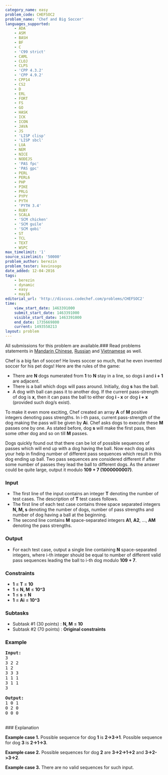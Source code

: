 ```yaml
---
category_name: easy
problem_code: CHEFSOC2
problem_name: 'Chef and Big Soccer'
languages_supported:
    - ADA
    - ASM
    - BASH
    - BF
    - C
    - 'C99 strict'
    - CAML
    - CLOJ
    - CLPS
    - 'CPP 4.3.2'
    - 'CPP 4.9.2'
    - CPP14
    - CS2
    - D
    - ERL
    - FORT
    - FS
    - GO
    - HASK
    - ICK
    - ICON
    - JAVA
    - JS
    - 'LISP clisp'
    - 'LISP sbcl'
    - LUA
    - NEM
    - NICE
    - NODEJS
    - 'PAS fpc'
    - 'PAS gpc'
    - PERL
    - PERL6
    - PHP
    - PIKE
    - PRLG
    - PYPY
    - PYTH
    - 'PYTH 3.4'
    - RUBY
    - SCALA
    - 'SCM chicken'
    - 'SCM guile'
    - 'SCM qobi'
    - ST
    - TCL
    - TEXT
    - WSPC
max_timelimit: '1'
source_sizelimit: '50000'
problem_author: berezin
problem_tester: kevinsogo
date_added: 12-04-2016
tags:
    - berezin
    - dynamic
    - easy
    - may16
editorial_url: 'http://discuss.codechef.com/problems/CHEFSOC2'
time:
    view_start_date: 1463391000
    submit_start_date: 1463391000
    visible_start_date: 1463391000
    end_date: 1735669800
    current: 1493558213
layout: problem
---
```

All submissions for this problem are available.###  Read problems statements in [Mandarin Chinese](http://www.codechef.com/download/translated/MAY16/mandarin/CHEFSOC2.pdf), [Russian](http://www.codechef.com/download/translated/MAY16/russian/CHEFSOC2.pdf) and [Vietnamese](http://www.codechef.com/download/translated/MAY16/vietnamese/CHEFSOC2.pdf) as well.

Chef is a big fan of soccer! He loves soccer so much, that he even invented soccer for his pet dogs! Here are the rules of the game:

- There are **N** dogs numerated from **1** to **N** stay in a line, so dogs **i** and **i + 1** are adjacent.
- There is a ball which dogs will pass around. Initially, dog **s** has the ball.
- A dog with ball can pass it to another dog. If the current pass-strength of dog is **x**, then it can pass the ball to either dog **i - x** or dog **i + x** (provided such dog/s exist).

To make it even more exciting, Chef created an array **A** of **M** positive integers denoting pass strengths. In i-th pass, current pass-strength of the dog making the pass will be given by **Ai**.
Chef asks dogs to execute these **M** passes one by one. As stated before, dog **s** will make the first pass, then some other dog and so on till **M** passes.

Dogs quickly found out that there can be lot of possible sequences of passes which will end up with a dog having the ball. Now each dog asks your help in finding number of different pass sequences which result in this dog ending up ball. Two pass sequences are considered different if after some number of passes they lead the ball to different dogs. As the answer could be quite large, output it modulo **109 + 7 (1000000007)**.

### Input

- The first line of the input contains an integer **T** denoting the number of test cases. The description of **T** test cases follows.
- The first line of each test case contains three space separated integers **N, M, s** denoting the number of dogs, number of pass strengths and number of dog having a ball at the beginning.
- The second line contains **M** space-separated integers **A1**, **A2**, ..., **AM** denoting the pass strengths.

### Output

- For each test case, output a single line containing **N** space-separated integers, where i-th integer should be equal to number of different valid pass sequences leading the ball to i-th dog modulo **109 + 7**.

### Constraints

- **1** ≤ **T** ≤ **10**
- **1** ≤ **N, M** ≤ **10^3**
- **1** ≤ **s** ≤ **N**
- **1** ≤ **Ai** ≤ **10^3**

### Subtasks

- Subtask #1 (30 points) : **N, M** ≤ **10**
- Subtask #2 (70 points) : **Original constraints**

### Example

<pre><b>Input:</b>
3
3 2 2
1 2 
3 3 3
1 1 1
3 1 1
3

<b>Output:</b>
1 0 1
0 2 0
0 0 0

</pre>### Explanation
**Example case 1.**
Possible sequence for dog **1** is **2->3->1**.
Possible sequence for dog **3** is **2->1->3**.

**Example case 2.**
Possible sequences for dog **2** are **3->2->1->2** and **3->2->3->2**.

**Example case 3.**
There are no valid sequences for such input.
